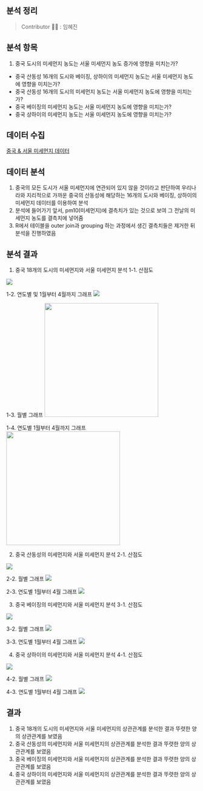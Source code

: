 분석 정리
------------------
> Contributor 👩‍💻 : 임혜진


분석 항목
-------------------
1. 중국 도시의 미세먼지 농도는 서울 미세먼지 농도 증가에 영향을 미치는가? 
  * 중국 산동성 16개의 도시와 베이징, 상하이의 미세먼지 농도는 서울 미세먼지 농도에 영향을 미치는가?
  * 중국 산동성 16개의 도시의 미세먼지 농도는 서울 미세먼지 농도에 영향을 미치는가?
  * 중국 베이징의 미세먼지 농도는 서울 미세먼지 농도에 영향을 미치는가?
  * 중국 상하이의 미세먼지 농도는 서울 미세먼지 농도에 영향을 미치는가?


데이터 수집
--------------------
[중국 & 서울 미세먼지 데이터](https://aqicn.org/data-platform/register/kr/)


데이터 분석
--------------------
1. 중국의 모든 도시가 서울 미세먼지에 연관되어 있지 않을 것이라고 판단하여 우리나라와 지리적으로 가까운 중국의 산동성에 해당하는 16개의 도시와 베이징, 상하이의 미세먼지 데이터를 이용하여 분석
2. 분석에 들어가기 앞서, pm10(미세먼지)에 결측치가 있는 것으로 보여 그 전날의 미세먼지 농도를 결측치에 넣어줌
3. R에서 테이블을 outer join과 grouping 하는 과정에서 생긴 결측치들은 제거한 뒤 분석을 진행하였음


분석 결과
---------------------
1. 중국 18개의 도시의 미세먼지와 서울 미세먼지 분석
 1-1. 산점도
 <img src="./screenshot/correlation graph between china and korea.png"> 

 1-2. 연도별 및 1월부터 4월까지 그래프
 <img src="./screenshot/graph between china and seoul since 2014.PNG">

 1-3. 월별 그래프
 <img src="./screenshot/graph between china and seoul.PNG" width="300">
 
 1-4. 연도별 1월부터 4월까지 그래프
 <img src="./screenshot/graph between china and seoul from Jan to Apr.PNG" width="300">

2. 중국 산동성의 미세먼지와 서울 미세먼지 분석
 2-1. 산점도
<img src="./screenshot/correlation graph between shandong and seoul.PNG">
 
 2-2. 월별 그래프
<img src="./screenshot/graph between shandong and seoul.PNG">

 2-3. 연도별 1월부터 4월 그래프
 <img src="./screenshot/graph between shandong and seoul from Jan to Apr.PNG">

3. 중국 베이징의 미세먼지와 서울 미세먼지 분석
 3-1. 산점도
<img src="./screenshot/correlation graph between beijing and seoul.PNG">

 3-2. 월별 그래프
<img src="./screenshot/graph between beijing and seoul.PNG">

 3-3. 연도별 1월부터 4월 그래프
<img src="./screenshot/graph between beijing and seoul from Jan to Apr.PNG">

4. 중국 상하이의 미세먼지와 서울 미세먼지 분석
 4-1. 산점도
 <img src="./screenshot/correlation graph between shanghai and seoul.PNG">

 4-2. 월별 그래프
 <img src="./screenshot/graph between shanghai and seoul.PNG">
 
 4-3. 연도별 1월부터 4월 그래프
 <img src="./screenshot/graph between shanghai and seoul for Jan to Apr.PNG">


결과
------------------------
1. 중국 18개의 도시의 미세먼지와 서울 미세먼지의 상관관계를 분석한 결과 뚜렷한 양의 상관관계를 보였음
2. 중국 산동성의 미세먼지와 서울 미세먼지의 상관관계를 분석한 결과 뚜렷한 양의 상관관계를 보였음
3. 중국 베이징의 미세먼지와 서울 미세먼지의 상관관계를 분석한 결과 뚜렷한 양의 상관관계를 보였음
4. 중국 상하이의 미세먼지와 서울 미세먼지의 상관관계를 분석한 결과 뚜렷한 양의 상관관계를 보였음
